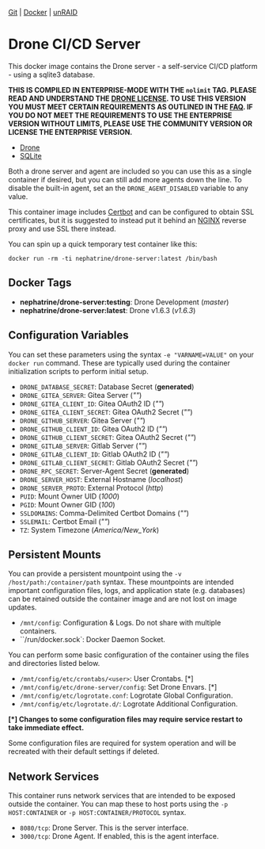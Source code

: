 [Git](https://code.nephatrine.net/nephatrine/docker-drone-ci) |
[Docker](https://hub.docker.com/r/nephatrine/drone-ci/) |
[unRAID](https://code.nephatrine.net/nephatrine/unraid-containers)

# Drone CI/CD Server

This docker image contains the Drone server - a self-service CI/CD platform -
using a sqlite3 database.

**THIS IS COMPILED IN ENTERPRISE-MODE WITH THE ``nolimit`` TAG. PLEASE READ AND
UNDERSTAND THE [DRONE LICENSE](https://drone.io/enterprise/license/). TO USE
THIS VERSION YOU MUST MEET CERTAIN REQUIREMENTS AS OUTLINED IN THE
[FAQ](https://discourse.drone.io/t/licensing-and-subscription-faq/3839). IF YOU
DO NOT MEET THE REQUIREMENTS TO USE THE ENTERPRISE VERSION WITHOUT LIMITS,
PLEASE USE THE COMMUNITY VERSION OR LICENSE THE ENTERPRISE VERSION.**

- [Drone](https://drone.io/)
- [SQLite](https://www.sqlite.org/)

Both a drone server and agent are included so you can use this as a single
container if desired, but you can still add more agents down the line. To
disable the built-in agent, set an the ``DRONE_AGENT_DISABLED`` variable to
any value.

This container image includes [Certbot](https://certbot.eff.org/) and can be
configured to obtain SSL certificates, but it is suggested to instead put it
behind an [NGINX](https://nginx.com/) reverse proxy and use SSL there instead.

You can spin up a quick temporary test container like this:

~~~
docker run -rm -ti nephatrine/drone-server:latest /bin/bash
~~~

## Docker Tags

- **nephatrine/drone-server:testing**: Drone Development (*master*)
- **nephatrine/drone-server:latest**: Drone v1.6.3 (*v1.6.3*)

## Configuration Variables

You can set these parameters using the syntax ``-e "VARNAME=VALUE"`` on your
``docker run`` command. These are typically used during the container
initialization scripts to perform initial setup.

- ``DRONE_DATABASE_SECRET``: Database Secret (**generated**)
- ``DRONE_GITEA_SERVER``: Gitea Server (*""*)
- ``DRONE_GITEA_CLIENT_ID``: Gitea OAuth2 ID (*""*)
- ``DRONE_GITEA_CLIENT_SECRET``: Gitea OAuth2 Secret (*""*)
- ``DRONE_GITHUB_SERVER``: Gitea Server (*""*)
- ``DRONE_GITHUB_CLIENT_ID``: Gitea OAuth2 ID (*""*)
- ``DRONE_GITHUB_CLIENT_SECRET``: Gitea OAuth2 Secret (*""*)
- ``DRONE_GITLAB_SERVER``: Gitlab Server (*""*)
- ``DRONE_GITLAB_CLIENT_ID``: Gitlab OAuth2 ID (*""*)
- ``DRONE_GITLAB_CLIENT_SECRET``: Gitlab OAuth2 Secret (*""*)
- ``DRONE_RPC_SECRET``: Server-Agent Secret (**generated**)
- ``DRONE_SERVER_HOST``: External Hostname (*localhost*)
- ``DRONE_SERVER_PROTO``: External Protocol (*http*)
- ``PUID``: Mount Owner UID (*1000*)
- ``PGID``: Mount Owner GID (*100*)
- ``SSLDOMAINS``: Comma-Delimited Certbot Domains (*""*)
- ``SSLEMAIL``: Certbot Email (*""*)
- ``TZ``: System Timezone (*America/New_York*)

## Persistent Mounts

You can provide a persistent mountpoint using the ``-v /host/path:/container/path``
syntax. These mountpoints are intended important configuration files, logs,
and application state (e.g. databases) can be retained outside the container
image and are not lost on image updates.

- ``/mnt/config``: Configuration & Logs. Do not share with multiple containers.
- ``/run/docker.sock`: Docker Daemon Socket.

You can perform some basic configuration of the container using the files and
directories listed below.

- ``/mnt/config/etc/crontabs/<user>``: User Crontabs. [*]
- ``/mnt/config/etc/drone-server/config``: Set Drone Envars. [*]
- ``/mnt/config/etc/logrotate.conf``: Logrotate Global Configuration.
- ``/mnt/config/etc/logrotate.d/``: Logrotate Additional Configuration.

**[*] Changes to some configuration files may require service restart to take
immediate effect.**

Some configuration files are required for system operation and will be
recreated with their default settings if deleted.

## Network Services

This container runs network services that are intended to be exposed outside
the container. You can map these to host ports using the ``-p HOST:CONTAINER``
or ``-p HOST:CONTAINER/PROTOCOL`` syntax.

- ``8080/tcp``: Drone Server. This is the server interface.
- ``3000/tcp``: Drone Agent. If enabled, this is the agent interface.
